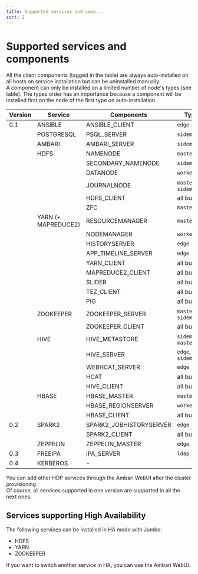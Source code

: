 ```yaml
---
title: Supported services and comp... 
sort: 2
---
```


# Supported services and components

All the client components (tagged in the table) are always auto-installed on all hosts on service installation but can be uninstalled manually.  
A component can only be installed on a limited number of node's types (see table). The types order has an importance because a component will be installed first on the node of the first type on auto-installation.

| Version | Service             | Components              | Types                  | Client |
| ------- | ------------------- | ----------------------- | ---------------------- | ------ |
| 0.1     | ANSIBLE             | ANSIBLE_CLIENT          | `edge`                 |        |
|         | POSTGRESQL          | PSQL_SERVER             | `sidemaster`           |        |
|         | AMBARI              | AMBARI_SERVER           | `sidemaster`           |        |
|         | HDFS                | NAMENODE                | `master`               |        |
|         |                     | SECONDARY_NAMENODE      | `sidemaster`           |        |
|         |                     | DATANODE                | `worker`               |        |
|         |                     | JOURNALNODE             | `master`, `sidemaster` |        |
|         |                     | HDFS_CLIENT             | all but `ldap`         | Yes    |
|         |                     | ZFC                     | `master`               |        |
|         | YARN (+ MAPREDUCE2) | RESOURCEMANAGER         | `master`               |        |
|         |                     | NODEMANAGER             | `worker`               |        |
|         |                     | HISTORYSERVER           | `edge`                 |        |
|         |                     | APP_TIMELINE_SERVER     | `edge`                 |        |
|         |                     | YARN_CLIENT             | all but `ldap`         | Yes    |
|         |                     | MAPREDUCE2_CLIENT       | all but `ldap`         | Yes    |
|         |                     | SLIDER                  | all but `ldap`         | Yes    |
|         |                     | TEZ_CLIENT              | all but `ldap`         | Yes    |
|         |                     | PIG                     | all but `ldap`         | Yes    |
|         | ZOOKEEPER           | ZOOKEEPER_SERVER        | `master`, `sidemaster` |        |
|         |                     | ZOOKEEPER_CLIENT        | all but `ldap`         | Yes    |
|         | HIVE                | HIVE_METASTORE          | `sidemaster`, `master` |        |
|         |                     | HIVE_SERVER             | `edge`, `sidemaster`   |        |
|         |                     | WEBHCAT_SERVER          | `edge`                 |        |
|         |                     | HCAT                    | all but `ldap`         | Yes    |
|         |                     | HIVE_CLIENT             | all but `ldap`         | Yes    |
|         | HBASE               | HBASE_MASTER            | `master`               |        |
|         |                     | HBASE_REGIONSERVER      | `worker`               |        |
|         |                     | HBASE_CLIENT            | all but `ldap`         | Yes    |
| 0.2     | SPARK2              | SPARK2_JOBHISTORYSERVER | `edge`                 |        |
|         |                     | SPARK2_CLIENT           | all but `ldap`         | Yes    |
|         | ZEPPELIN            | ZEPPELIN_MASTER         | `edge`                 |        |
| 0.3     | FREEIPA             | IPA_SERVER              | `ldap`                 |        |
| 0.4     | KERBEROS            | -                       |                        |        |

You can add other HDP services through the Ambari WebUI after the cluster provisioning.  
Of course, all services supported in one version are supported in all the next ones. 

## Services supporting High Availability

The following services can be installed in HA mode with Jumbo:
- HDFS
- YARN
- ZOOKEEPER

If you want to switch another service in HA, you can use the Ambari WebUI.